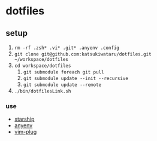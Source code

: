 # dotfiles

## setup

1. `rm -rf .zsh* .vi* .git* .anyenv .config` 
1. `git clone git@github.com:katsukiwataru/dotfiles.git ~/workspace/dotfiles`
1. `cd workspace/dotfiles`
    1. `git submodule foreach git pull`
    1. `git submodule update --init --recursive`
    1. `git submodule update --remote`
1. `./bin/dotfilesLink.sh`

### use
- [starship](https://github.com/starship/starship)
- [anyenv](https://github.com/anyenv/anyenv)
- [vim-plug](https://github.com/junegunn/vim-plug)

